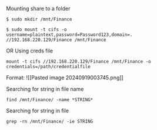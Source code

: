 
Mounting share to a folder

```shell-session
$ sudo mkdir /mnt/Finance

$ sudo mount -t cifs -o username=plaintext,password=Password123,domain=. //192.168.220.129/Finance /mnt/Finance
```
OR
Using creds file
```shell-session
mount -t cifs //192.168.220.129/Finance /mnt/Finance -o credentials=/path/credentialfile
```
Format:
![[Pasted image 20240919003745.png]]

Searching for string in file name
```shell-session
find /mnt/Finance/ -name *STRING*
```

Searching for string in file 
```shell-session
grep -rn /mnt/Finance/ -ie STRING
```



